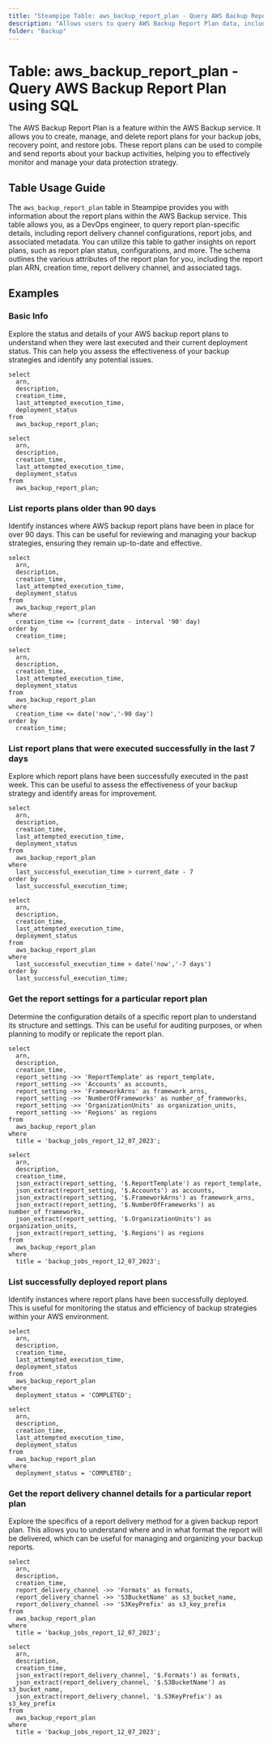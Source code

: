 ```yaml
---
title: "Steampipe Table: aws_backup_report_plan - Query AWS Backup Report Plan using SQL"
description: "Allows users to query AWS Backup Report Plan data, including details about backup jobs, recovery points, and backup vaults."
folder: "Backup"
---
```


# Table: aws_backup_report_plan - Query AWS Backup Report Plan using SQL

The AWS Backup Report Plan is a feature within the AWS Backup service. It allows you to create, manage, and delete report plans for your backup jobs, recovery point, and restore jobs. These report plans can be used to compile and send reports about your backup activities, helping you to effectively monitor and manage your data protection strategy.

## Table Usage Guide

The `aws_backup_report_plan` table in Steampipe provides you with information about the report plans within the AWS Backup service. This table allows you, as a DevOps engineer, to query report plan-specific details, including report delivery channel configurations, report jobs, and associated metadata. You can utilize this table to gather insights on report plans, such as report plan status, configurations, and more. The schema outlines the various attributes of the report plan for you, including the report plan ARN, creation time, report delivery channel, and associated tags.

## Examples

### Basic Info
Explore the status and details of your AWS backup report plans to understand when they were last executed and their current deployment status. This can help you assess the effectiveness of your backup strategies and identify any potential issues.

```sql+postgres
select
  arn,
  description,
  creation_time,
  last_attempted_execution_time,
  deployment_status
from
  aws_backup_report_plan;
```

```sql+sqlite
select
  arn,
  description,
  creation_time,
  last_attempted_execution_time,
  deployment_status
from
  aws_backup_report_plan;
```

### List reports plans older than 90 days
Identify instances where AWS backup report plans have been in place for over 90 days. This can be useful for reviewing and managing your backup strategies, ensuring they remain up-to-date and effective.

```sql+postgres
select
  arn,
  description,
  creation_time,
  last_attempted_execution_time,
  deployment_status
from
  aws_backup_report_plan
where
  creation_time <= (current_date - interval '90' day)
order by
  creation_time;
```

```sql+sqlite
select
  arn,
  description,
  creation_time,
  last_attempted_execution_time,
  deployment_status
from
  aws_backup_report_plan
where
  creation_time <= date('now','-90 day')
order by
  creation_time;
```

### List report plans that were executed successfully in the last 7 days
Explore which report plans have been successfully executed in the past week. This can be useful to assess the effectiveness of your backup strategy and identify areas for improvement.

```sql+postgres
select
  arn,
  description,
  creation_time,
  last_attempted_execution_time,
  deployment_status
from
  aws_backup_report_plan
where
  last_successful_execution_time > current_date - 7
order by
  last_successful_execution_time;
```

```sql+sqlite
select
  arn,
  description,
  creation_time,
  last_attempted_execution_time,
  deployment_status
from
  aws_backup_report_plan
where
  last_successful_execution_time > date('now','-7 days')
order by
  last_successful_execution_time;
```

### Get the report settings for a particular report plan
Determine the configuration details of a specific report plan to understand its structure and settings. This can be useful for auditing purposes, or when planning to modify or replicate the report plan.

```sql+postgres
select
  arn,
  description,
  creation_time,
  report_setting ->> 'ReportTemplate' as report_template,
  report_setting ->> 'Accounts' as accounts,
  report_setting ->> 'FrameworkArns' as framework_arns,
  report_setting ->> 'NumberOfFrameworks' as number_of_frameworks,
  report_setting ->> 'OrganizationUnits' as organization_units,
  report_setting ->> 'Regions' as regions
from
  aws_backup_report_plan
where
  title = 'backup_jobs_report_12_07_2023';
```

```sql+sqlite
select
  arn,
  description,
  creation_time,
  json_extract(report_setting, '$.ReportTemplate') as report_template,
  json_extract(report_setting, '$.Accounts') as accounts,
  json_extract(report_setting, '$.FrameworkArns') as framework_arns,
  json_extract(report_setting, '$.NumberOfFrameworks') as number_of_frameworks,
  json_extract(report_setting, '$.OrganizationUnits') as organization_units,
  json_extract(report_setting, '$.Regions') as regions
from
  aws_backup_report_plan
where
  title = 'backup_jobs_report_12_07_2023';
```

### List successfully deployed report plans
Identify instances where report plans have been successfully deployed. This is useful for monitoring the status and efficiency of backup strategies within your AWS environment.

```sql+postgres
select
  arn,
  description,
  creation_time,
  last_attempted_execution_time,
  deployment_status
from
  aws_backup_report_plan
where
  deployment_status = 'COMPLETED';
```

```sql+sqlite
select
  arn,
  description,
  creation_time,
  last_attempted_execution_time,
  deployment_status
from
  aws_backup_report_plan
where
  deployment_status = 'COMPLETED';
```

### Get the report delivery channel details for a particular report plan
Explore the specifics of a report delivery method for a given backup report plan. This allows you to understand where and in what format the report will be delivered, which can be useful for managing and organizing your backup reports.

```sql+postgres
select
  arn,
  description,
  creation_time,
  report_delivery_channel ->> 'Formats' as formats,
  report_delivery_channel ->> 'S3BucketName' as s3_bucket_name,
  report_delivery_channel ->> 'S3KeyPrefix' as s3_key_prefix
from
  aws_backup_report_plan
where
  title = 'backup_jobs_report_12_07_2023';
```

```sql+sqlite
select
  arn,
  description,
  creation_time,
  json_extract(report_delivery_channel, '$.Formats') as formats,
  json_extract(report_delivery_channel, '$.S3BucketName') as s3_bucket_name,
  json_extract(report_delivery_channel, '$.S3KeyPrefix') as s3_key_prefix
from
  aws_backup_report_plan
where
  title = 'backup_jobs_report_12_07_2023';
```